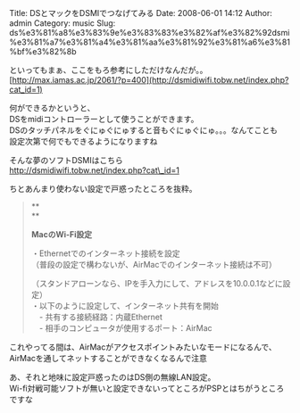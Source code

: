 Title: DSとマックをDSMIでつなげてみる
Date: 2008-06-01 14:12
Author: admin
Category: music
Slug: ds%e3%81%a8%e3%83%9e%e3%83%83%e3%82%af%e3%82%92dsmi%e3%81%a7%e3%81%a4%e3%81%aa%e3%81%92%e3%81%a6%e3%81%bf%e3%82%8b

といってもまぁ、ここをもろ参考にしただけなんだが。。  
[http://max.iamas.ac.jp/2061/?p=400](http://dsmidiwifi.tobw.net/index.php?cat_id=1)

何ができるかというと、  
DSをmidiコントローラーとして使うことができます。  
DSのタッチパネルをぐにゅぐにゅすると音もぐにゅぐにゅ。。。なんてことも  
設定次第で何でもできるようになりますね

そんな夢のソフトDSMIはこちら  
http://dsmidiwifi.tobw.net/index.php?cat\_id=1

ちとあんまり使わない設定で戸惑ったところを抜粋。

> **  
> **
>
> **MacのWi-Fi設定**
>
> ・Ethernetでのインターネット接続を設定  
>  （普段の設定で構わないが、AirMacでのインターネット接続は不可）  
>
> （スタンドアローンなら、IPを手入力にして、アドレスを10.0.0.1などに設定）  
>  ・以下のように設定して、インターネット共有を開始  
>  　- 共有する接続経路：内蔵Ethernet  
>  　- 相手のコンピュータが使用するポート：AirMac

これやってる間は、AirMacがアクセスポイントみたいなモードになるんで、  
AirMacを通してネットすることができなくなるんで注意

あ、それと地味に設定戸惑ったのはDS側の無線LAN設定。  
Wi-fi対戦可能ソフトが無いと設定できないってところがPSPとはちがうところですな

